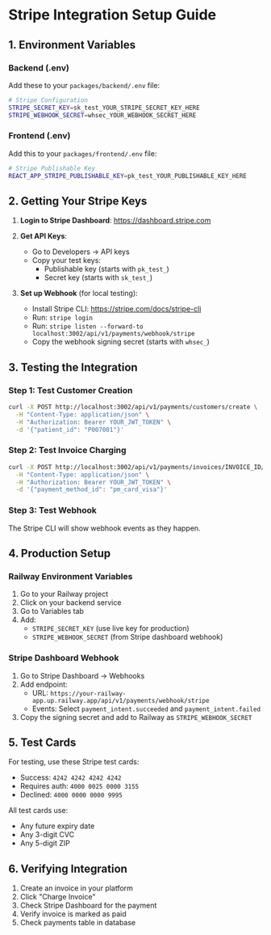 # Stripe Integration Setup Guide

## 1. Environment Variables

### Backend (.env)

Add these to your `packages/backend/.env` file:

```bash
# Stripe Configuration
STRIPE_SECRET_KEY=sk_test_YOUR_STRIPE_SECRET_KEY_HERE
STRIPE_WEBHOOK_SECRET=whsec_YOUR_WEBHOOK_SECRET_HERE
```

### Frontend (.env)

Add this to your `packages/frontend/.env` file:

```bash
# Stripe Publishable Key
REACT_APP_STRIPE_PUBLISHABLE_KEY=pk_test_YOUR_PUBLISHABLE_KEY_HERE
```

## 2. Getting Your Stripe Keys

1. **Login to Stripe Dashboard**: https://dashboard.stripe.com
2. **Get API Keys**:
   - Go to Developers → API keys
   - Copy your test keys:
     - Publishable key (starts with `pk_test_`)
     - Secret key (starts with `sk_test_`)

3. **Set up Webhook** (for local testing):
   - Install Stripe CLI: https://stripe.com/docs/stripe-cli
   - Run: `stripe login`
   - Run: `stripe listen --forward-to localhost:3002/api/v1/payments/webhook/stripe`
   - Copy the webhook signing secret (starts with `whsec_`)

## 3. Testing the Integration

### Step 1: Test Customer Creation

```bash
curl -X POST http://localhost:3002/api/v1/payments/customers/create \
  -H "Content-Type: application/json" \
  -H "Authorization: Bearer YOUR_JWT_TOKEN" \
  -d '{"patient_id": "P007001"}'
```

### Step 2: Test Invoice Charging

```bash
curl -X POST http://localhost:3002/api/v1/payments/invoices/INVOICE_ID/charge \
  -H "Content-Type: application/json" \
  -H "Authorization: Bearer YOUR_JWT_TOKEN" \
  -d '{"payment_method_id": "pm_card_visa"}'
```

### Step 3: Test Webhook

The Stripe CLI will show webhook events as they happen.

## 4. Production Setup

### Railway Environment Variables

1. Go to your Railway project
2. Click on your backend service
3. Go to Variables tab
4. Add:
   - `STRIPE_SECRET_KEY` (use live key for production)
   - `STRIPE_WEBHOOK_SECRET` (from Stripe dashboard webhook)

### Stripe Dashboard Webhook

1. Go to Stripe Dashboard → Webhooks
2. Add endpoint:
   - URL: `https://your-railway-app.up.railway.app/api/v1/payments/webhook/stripe`
   - Events: Select `payment_intent.succeeded` and `payment_intent.failed`
3. Copy the signing secret and add to Railway as `STRIPE_WEBHOOK_SECRET`

## 5. Test Cards

For testing, use these Stripe test cards:

- Success: `4242 4242 4242 4242`
- Requires auth: `4000 0025 0000 3155`
- Declined: `4000 0000 0000 9995`

All test cards use:

- Any future expiry date
- Any 3-digit CVC
- Any 5-digit ZIP

## 6. Verifying Integration

1. Create an invoice in your platform
2. Click "Charge Invoice"
3. Check Stripe Dashboard for the payment
4. Verify invoice is marked as paid
5. Check payments table in database
